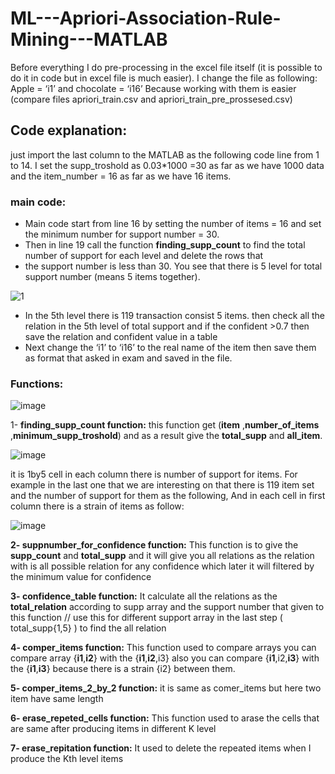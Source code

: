 # ML---Apriori-Association-Rule-Mining---MATLAB
Before everything I do pre-processing in the excel file itself (it is possible to do it in code but in excel file is much easier). I change
the file as following:
Apple = ‘i1’ and chocolate = ‘i16’ Because working with them is easier (compare files apriori_train.csv and apriori_train_pre_prossesed.csv)

## Code explanation:
just import the last column to the MATLAB as the following code line from 1 to 14.
I set the supp_troshold as 0.03*1000 =30 as far as we have 1000 data and the item_number = 16 as far as we have 16 items.

### main code:
- Main code start from line 16 by setting the number of items = 16 and set the minimum number for support number = 30.
- Then in line 19 call the function <b>finding_supp_count</b> to find the total number of support for each level and delete the rows that
- the support number is less than 30. You see that there is 5 level for total support number (means 5 items together).


![1](https://user-images.githubusercontent.com/92718738/204970712-0cfe9f1d-ade9-4605-b38d-7f676d805e4e.png)


- In the 5th level there is 119 transaction consist 5 items. then check all the relation in the 5th level of total support and if the confident >0.7 then save the relation and confident value in a table
- Next change the ‘i1’ to ‘i16’ to the real name of the item then save them as format that asked in exam and saved in the file.
### Functions: 
![image](https://user-images.githubusercontent.com/92718738/204971863-7e8c2442-0f96-49c0-9702-3b1691baabdc.png)

1- **finding_supp_count function:** 
this function get (**item** ,**number_of_items** ,**minimum_supp_troshold**) and as a result give the **total_supp** and **all_item**. 

![image](https://user-images.githubusercontent.com/92718738/204972271-f7d6132c-e358-47a7-a5f9-dfc42183409f.png)

it is 1by5 cell in each column there is number of support for items. For example in the last one that we are interesting on that
there is 119 item set and the number of support for them as the following, And in each cell in first column there is a strain of
items as follow: 

![image](https://user-images.githubusercontent.com/92718738/204972369-49927802-d4f2-4d90-acf9-7ff25c905db0.png)


**2- suppnumber_for_confidence function:**
This function is to give the **supp_count** and **total_supp** and it will give you all relations as the relation with is all possible relation for any confidence which later it will filtered by the minimum value for confidence


**3- confidence_table function:**
It calculate all the relations as the **total_relation** according to supp array and the support number that given to this function // use this for different support array in the last step ( total_supp{1,5} ) to find the all relation


**4- comper_items function:**
This function used to compare arrays you can  compare array  {**i1**,**i2**} with the {**i1**,**i2**,i3} also you can compare {**i1**,i2,**i3**} with the {**i1**,**i3**} because there is a strain {i2} between them. 


**5- comper_items_2_by_2 function:**
it is same as comer_items but here two item have same length 


**6- erase_repeted_cells function:**
This function used to arase the cells that are same after producing items in different K level


**7- erase_repitation function:**
It used to delete the repeated items when I produce the Kth level items

